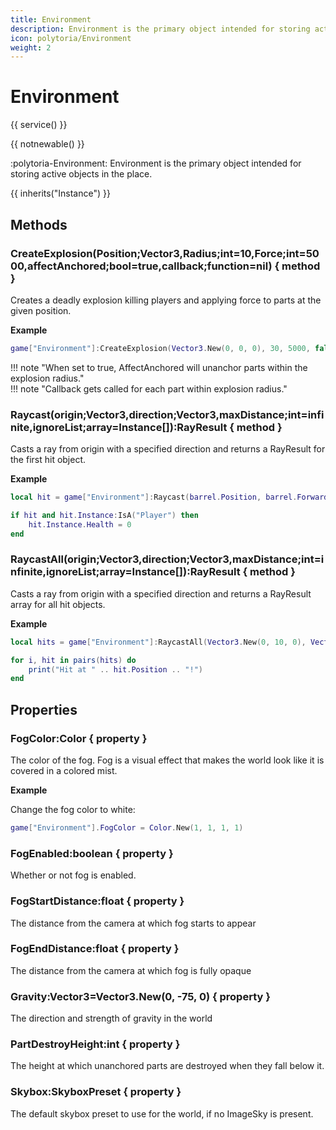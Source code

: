 ```yaml
---
title: Environment
description: Environment is the primary object intended for storing active objects in the place.
icon: polytoria/Environment
weight: 2
---
```


# Environment

{{ service() }}

{{ notnewable() }}

:polytoria-Environment: Environment is the primary object intended for storing active objects in the place.

{{ inherits("Instance") }}

## Methods

### CreateExplosion(Position;Vector3,Radius;int=10,Force;int=5000,affectAnchored;bool=true,callback;function=nil) { method }

Creates a deadly explosion killing players and applying force to parts at the given position.

**Example**

```lua
game["Environment"]:CreateExplosion(Vector3.New(0, 0, 0), 30, 5000, false)
```

<div data-search-exclude markdown>
!!! note "When set to true, AffectAnchored will unanchor parts within the explosion radius."
</div>

<div data-search-exclude markdown>
!!! note "Callback gets called for each part within explosion radius."
</div>

### Raycast(origin;Vector3,direction;Vector3,maxDistance;int=infinite,ignoreList;array=Instance[]):RayResult { method }

Casts a ray from origin with a specified direction and returns a RayResult for the first hit object.

**Example**

```lua
local hit = game["Environment"]:Raycast(barrel.Position, barrel.Forward)

if hit and hit.Instance:IsA("Player") then
    hit.Instance.Health = 0
end
```

### RaycastAll(origin;Vector3,direction;Vector3,maxDistance;int=infinite,ignoreList;array=Instance[]):RayResult { method }

Casts a ray from origin with a specified direction and returns a RayResult array for all hit objects.

**Example**

```lua
local hits = game["Environment"]:RaycastAll(Vector3.New(0, 10, 0), Vector3.New(0, -1, 0), 100)

for i, hit in pairs(hits) do
    print("Hit at " .. hit.Position .. "!")
end
```

## Properties

### FogColor:Color { property }

The color of the fog. Fog is a visual effect that makes the world look like it is covered in a colored mist.

**Example**

Change the fog color to white:

```lua
game["Environment"].FogColor = Color.New(1, 1, 1, 1)
```

### FogEnabled:boolean { property }

Whether or not fog is enabled.

### FogStartDistance:float { property }

The distance from the camera at which fog starts to appear

### FogEndDistance:float { property }

The distance from the camera at which fog is fully opaque

### Gravity:Vector3=Vector3.New(0, -75, 0) { property }

The direction and strength of gravity in the world

### PartDestroyHeight:int { property }

The height at which unanchored parts are destroyed when they fall below it.

### Skybox:SkyboxPreset { property }

The default skybox preset to use for the world, if no ImageSky is present.
